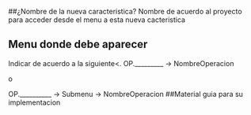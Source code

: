 ##¿Nombre de la nueva caracteristica?
Nombre de acuerdo al proyecto para acceder desde el menu a esta nueva cacteristica
## Menu donde debe aparecer
Indicar de acuerdo a la siguiente<.
OP._________ -> NombreOperacion  

o

OP.__________ -> Submenu -> NombreOperacion 
##Material guia para su implementacion




